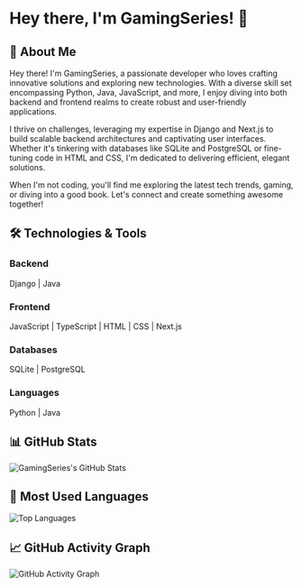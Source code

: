 # Hey there, I'm GamingSeries! 👋

## 🚀 About Me
Hey there! I'm GamingSeries, a passionate developer who loves crafting innovative solutions and exploring new technologies. With a diverse skill set encompassing Python, Java, JavaScript, and more, I enjoy diving into both backend and frontend realms to create robust and user-friendly applications.

I thrive on challenges, leveraging my expertise in Django and Next.js to build scalable backend architectures and captivating user interfaces. Whether it's tinkering with databases like SQLite and PostgreSQL or fine-tuning code in HTML and CSS, I'm dedicated to delivering efficient, elegant solutions.

When I'm not coding, you'll find me exploring the latest tech trends, gaming, or diving into a good book. Let's connect and create something awesome together!

## 🛠️ Technologies & Tools

### Backend
Django | Java

### Frontend
JavaScript | TypeScript | HTML | CSS | Next.js

### Databases
SQLite | PostgreSQL

### Languages
Python | Java

## 📊 GitHub Stats
![GamingSeries's GitHub Stats](https://github-readme-stats.vercel.app/api?username=GamingSeries&show_icons=true&theme=dark)

## 💼 Most Used Languages
![Top Languages](https://github-readme-stats.vercel.app/api/top-langs/?username=GamingSeries&layout=compact&theme=dark)

## 📈 GitHub Activity Graph
![GitHub Activity Graph](https://github-readme-streak-stats.herokuapp.com/?user=GamingSeries&theme=dark)
